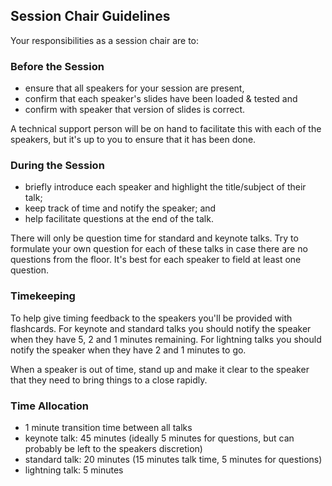 ## Session Chair Guidelines

Your responsibilities as a session chair are to:

### Before the Session

- ensure that all speakers for your session are present,
- confirm that each speaker's slides have been loaded & tested and
- confirm with speaker that version of slides is correct.

A technical support person will be on hand to facilitate this with each of the speakers, but it's up to you to ensure that it has been done.

### During the Session

- briefly introduce each speaker and highlight the title/subject of their talk;
- keep track of time and notify the speaker; and
- help facilitate questions at the end of the talk.

There will only be question time for standard and keynote talks. Try to formulate your own question for each of these talks in case there are no questions from the floor. It's best for each speaker to field at least one question.

### Timekeeping

To help give timing feedback to the speakers you'll be provided with flashcards. For keynote and standard talks you should notify the speaker when they have 5, 2 and 1 minutes remaining. For lightning talks you should notify the speaker when they have 2 and 1 minutes to go.

When a speaker is out of time, stand up and make it clear to the speaker that they need to bring things to a close rapidly.

### Time Allocation

- 1 minute transition time between all talks
- keynote talk: 45 minutes (ideally 5 minutes for questions, but can probably be left to the speakers discretion)
- standard talk: 20 minutes (15 minutes talk time, 5 minutes for questions)
- lightning talk: 5 minutes 
